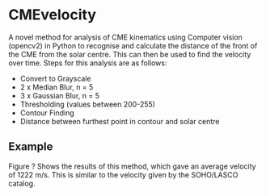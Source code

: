 # CMEvelocity
 
A novel method for analysis of CME kinematics using Computer vision (opencv2) in Python to recognise and calculate the distance of the front of the CME from the solar centre. This can then be used to find the velocity over time. Steps for this analysis are as follows:
- Convert to Grayscale
- 2 x Median Blur, n = 5
- 3 x Gaussian Blur, n = 5
- Thresholding (values between 200-255)
- Contour Finding
- Distance between furthest point in contour and solar centre

## Example

Figure ? Shows the results of this method, which gave an average velocity of 1222 m/s. This is similar to the velocity given by the SOHO/LASCO catalog.
